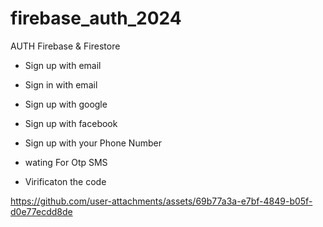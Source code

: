 # firebase_auth_2024


AUTH Firebase & Firestore

- Sign up with email
- Sign in with email
- Sign up with google
- Sign up with facebook

- Sign up with your Phone Number
- wating For Otp SMS
- Virificaton the code

https://github.com/user-attachments/assets/69b77a3a-e7bf-4849-b05f-d0e77ecdd8de

